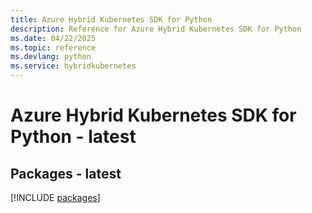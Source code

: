 ```yaml
---
title: Azure Hybrid Kubernetes SDK for Python
description: Reference for Azure Hybrid Kubernetes SDK for Python
ms.date: 04/22/2025
ms.topic: reference
ms.devlang: python
ms.service: hybridkubernetes
---
```

# Azure Hybrid Kubernetes SDK for Python - latest
## Packages - latest
[!INCLUDE [packages](hybrid-kubernetes-index.md)]